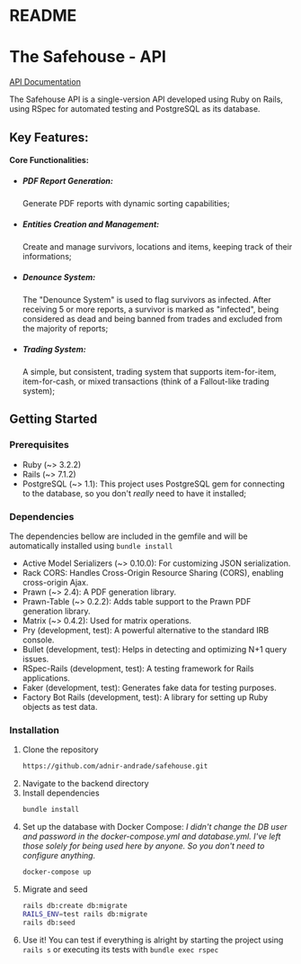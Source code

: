 # README

# The Safehouse - API

[API Documentation](https://haotran.notion.site/Safehouse-API-690c17e6654d4b99b2ccbc9fe0e73f71?pvs=4)

The Safehouse API is a single-version API developed using Ruby on Rails, using RSpec for automated testing and PostgreSQL as its database.

## Key Features:

#### Core Functionalities:

- ##### PDF Report Generation:
  Generate PDF reports with dynamic sorting capabilities;
- ##### Entities Creation and Management:
  Create and manage survivors, locations and items, keeping track of their informations;
- ##### Denounce System:
  The "Denounce System" is used to flag survivors as infected. After receiving 5 or more reports, a survivor is marked as "infected", being considered as dead and being banned from trades and excluded from the majority of reports;
- ##### Trading System:
  A simple, but consistent, trading system that supports item-for-item, item-for-cash, or mixed transactions (think of a Fallout-like trading system);

## Getting Started

### Prerequisites

- Ruby (~> 3.2.2)
- Rails (~> 7.1.2)
- PostgreSQL (~> 1.1):
  This project uses PostgreSQL gem for connecting to the database, so you don't _really_ need to have it installed;

### Dependencies

The dependencies bellow are included in the gemfile and will be automatically installed using `bundle install`

- Active Model Serializers (~> 0.10.0):
  For customizing JSON serialization.
- Rack CORS:
  Handles Cross-Origin Resource Sharing (CORS), enabling cross-origin Ajax.
- Prawn (~> 2.4):
  A PDF generation library.
- Prawn-Table (~> 0.2.2):
  Adds table support to the Prawn PDF generation library.
- Matrix (~> 0.4.2):
  Used for matrix operations.
- Pry (development, test):
  A powerful alternative to the standard IRB console.
- Bullet (development, test):
  Helps in detecting and optimizing N+1 query issues.
- RSpec-Rails (development, test):
  A testing framework for Rails applications.
- Faker (development, test):
  Generates fake data for testing purposes.
- Factory Bot Rails (development, test):
  A library for setting up Ruby objects as test data.

### Installation

1. Clone the repository
   ```bash
   https://github.com/adnir-andrade/safehouse.git
   ```
2. Navigate to the backend directory
3. Install dependencies
   ```bash
   bundle install
   ```
4. Set up the database with Docker Compose:
   _I didn't change the DB user and password in the docker-compose.yml and database.yml. I've left those solely for being used here by anyone. So you don't need to configure anything._
   ```bash
   docker-compose up
   ```
5. Migrate and seed
   ```bash
   rails db:create db:migrate
   RAILS_ENV=test rails db:migrate
   rails db:seed
   ```
6. Use it!
   You can test if everything is alright by starting the project using `rails s` or executing its tests with `bundle exec rspec`
